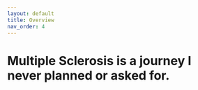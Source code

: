 ```yaml
---
layout: default
title: Overview
nav_order: 4
---
```


#  Multiple Sclerosis is a journey I never planned or asked for.